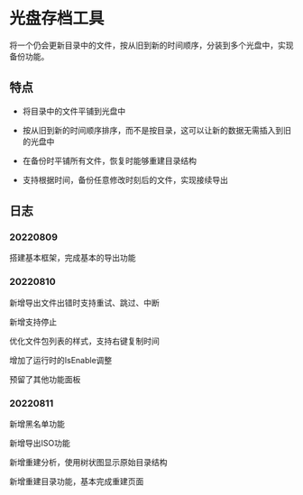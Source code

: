 # 光盘存档工具

将一个仍会更新目录中的文件，按从旧到新的时间顺序，分装到多个光盘中，实现备份功能。

## 特点

- 将目录中的文件平铺到光盘中

- 按从旧到新的时间顺序排序，而不是按目录，这可以让新的数据无需插入到旧的光盘中

- 在备份时平铺所有文件，恢复时能够重建目录结构

- 支持根据时间，备份任意修改时刻后的文件，实现接续导出

## 日志

### 20220809

搭建基本框架，完成基本的导出功能

### 20220810

新增导出文件出错时支持重试、跳过、中断

新增支持停止

优化文件包列表的样式，支持右键复制时间

增加了运行时的IsEnable调整

预留了其他功能面板

### 20220811

新增黑名单功能

新增导出ISO功能

新增重建分析，使用树状图显示原始目录结构

新增重建目录功能，基本完成重建页面